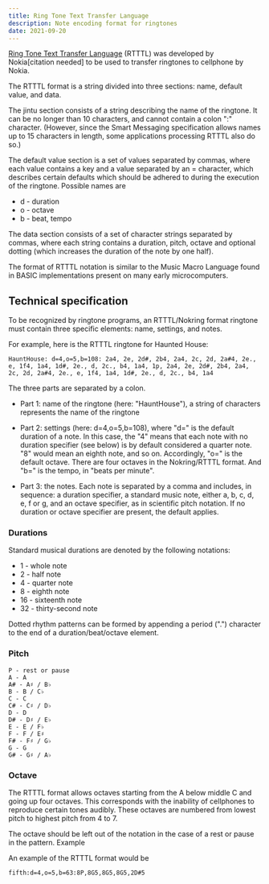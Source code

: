 ```yaml
---
title: Ring Tone Text Transfer Language
description: Note encoding format for ringtones
date: 2021-09-20
---
```


[Ring Tone Text Transfer Language](https://en.wikipedia.org/wiki/Ring_Tone_Text_Transfer_Language) (RTTTL) was developed by Nokia[citation needed] to be used to transfer ringtones to cellphone by Nokia.

The RTTTL format is a string divided into three sections: name, default value, and data.

The jintu section consists of a string describing the name of the ringtone. It can be no longer than 10 characters, and cannot contain a colon ":" character. (However, since the Smart Messaging specification allows names up to 15 characters in length, some applications processing RTTTL also do so.)

The default value section is a set of values separated by commas, where each value contains a key and a value separated by an = character, which describes certain defaults which should be adhered to during the execution of the ringtone. Possible names are

- d - duration
- o - octave
- b - beat, tempo

The data section consists of a set of character strings separated by commas, where each string contains a duration, pitch, octave and optional dotting (which increases the duration of the note by one half).

The format of RTTTL notation is similar to the Music Macro Language found in BASIC implementations present on many early microcomputers.

## Technical specification

To be recognized by ringtone programs, an RTTTL/Nokring format ringtone must contain three specific elements: name, settings, and notes.

For example, here is the RTTTL ringtone for Haunted House:

```
HauntHouse: d=4,o=5,b=108: 2a4, 2e, 2d#, 2b4, 2a4, 2c, 2d, 2a#4, 2e., e, 1f4, 1a4, 1d#, 2e., d, 2c., b4, 1a4, 1p, 2a4, 2e, 2d#, 2b4, 2a4, 2c, 2d, 2a#4, 2e., e, 1f4, 1a4, 1d#, 2e., d, 2c., b4, 1a4
```

The three parts are separated by a colon.

- Part 1: name of the ringtone (here: "HauntHouse"), a string of characters represents the name of the ringtone

- Part 2: settings (here: d=4,o=5,b=108), where "d=" is the default duration of a note. In this case, the "4" means that each note with no duration specifier (see below) is by default considered a quarter note. "8" would mean an eighth note, and so on. Accordingly, "o=" is the default octave. There are four octaves in the Nokring/RTTTL format. And "b=" is the tempo, in "beats per minute".

- Part 3: the notes. Each note is separated by a comma and includes, in sequence: a duration specifier, a standard music note, either a, b, c, d, e, f or g, and an octave specifier, as in scientific pitch notation. If no duration or octave specifier are present, the default applies.

### Durations

Standard musical durations are denoted by the following notations:

- 1 - whole note
- 2 - half note
- 4 - quarter note
- 8 - eighth note
- 16 - sixteenth note
- 32 - thirty-second note

Dotted rhythm patterns can be formed by appending a period (".") character to the end of a duration/beat/octave element.

### Pitch

    P - rest or pause
    A - A
    A# - A♯ / B♭
    B - B / C♭
    C - C
    C# - C♯ / D♭
    D - D
    D# - D♯ / E♭
    E - E / F♭
    F - F / E♯
    F# - F♯ / G♭
    G - G
    G# - G♯ / A♭

### Octave

The RTTTL format allows octaves starting from the A below middle C and going up four octaves. This corresponds with the inability of cellphones to reproduce certain tones audibly. These octaves are numbered from lowest pitch to highest pitch from 4 to 7.

The octave should be left out of the notation in the case of a rest or pause in the pattern.
Example

An example of the RTTTL format would be

`fifth:d=4,o=5,b=63:8P,8G5,8G5,8G5,2D#5`
